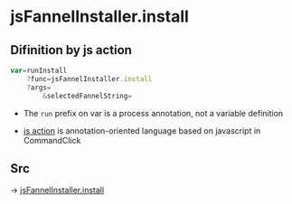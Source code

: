# jsFannelInstaller.install

## Difinition by js action

```js.js
var=runInstall
	?func=jsFannelInstaller.install
	?args=
		&selectedFannelString=
```

- The `run` prefix on var is a process annotation, not a variable definition

- [js action](#) is annotation-oriented language based on javascript in CommandClick

## Src

-> [jsFannelInstaller.install](https://github.com/puutaro/CommandClick/blob/master/app/src/main/java/com/puutaro/commandclick/fragment_lib/terminal_fragment/js_interface/JsFannelInstaller.kt#L15)


